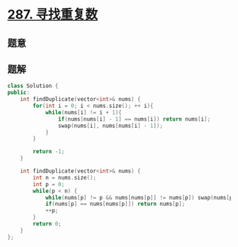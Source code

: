 #  [287. 寻找重复数](https://leetcode-cn.com/problems/find-the-duplicate-number/)

## 题意



## 题解



```c++
class Solution {
public:
    int findDuplicate(vector<int>& nums) {
        for(int i = 0; i < nums.size(); ++ i){
            while(nums[i] != i + 1){
                if(nums[nums[i] - 1] == nums[i]) return nums[i];
                swap(nums[i], nums[nums[i] - 1]);
            }
        }

        return -1;
    }

    int findDuplicate(vector<int>& nums) {
        int n = nums.size();
        int p = 0;
        while(p < n) {
            while(nums[p] != p && nums[nums[p]] != nums[p]) swap(nums[p], nums[nums[p]]);
            if(nums[p] == nums[nums[p]]) return nums[p];
            ++p;
        }
        return 0;
    }
};
```



```python3

```

